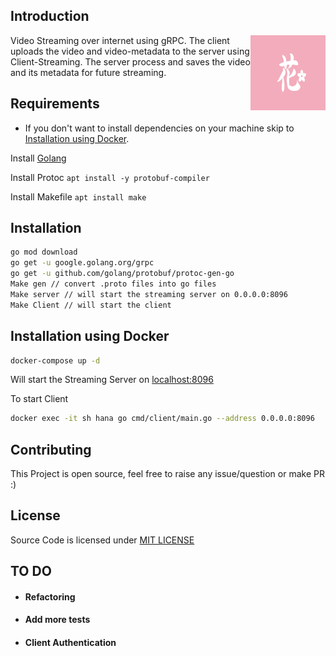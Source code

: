 ## Introduction
<img align="right" width="120" height="120" src="logo.png" alt="icon">


Video Streaming over internet using gRPC.
The client uploads the video and video-metadata to the server using Client-Streaming.
The server process and saves the video and its metadata for future streaming.



## Requirements

* If you don't want to install dependencies on your machine skip to [Installation using Docker](#installation-using-docker).

Install [Golang](https://go.dev/doc/install)

Install Protoc ```apt install -y protobuf-compiler```

Install Makefile ```apt install make```


## Installation

```bash
go mod download
go get -u google.golang.org/grpc
go get -u github.com/golang/protobuf/protoc-gen-go
Make gen // convert .proto files into go files
Make server // will start the streaming server on 0.0.0.0:8096
Make Client // will start the client
```

## Installation using Docker

```bash
docker-compose up -d
```
Will start the Streaming Server on [localhost:8096](http://localhost:8096)

To start Client

```bash
docker exec -it sh hana go cmd/client/main.go --address 0.0.0.0:8096
```

## Contributing
This Project is open source, feel free to raise any issue/question or make PR :)

## License

Source Code is licensed under [MIT LICENSE](./LICENSE)


## TO DO
- #### Refactoring
- #### Add more tests
- #### Client Authentication
